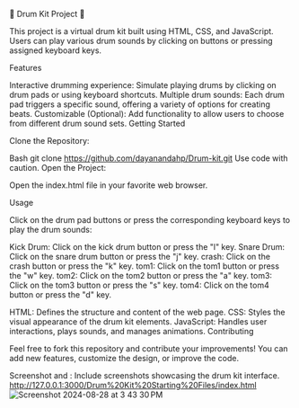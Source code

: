 🥁 Drum Kit Project 🥁

This project is a virtual drum kit built using HTML, CSS, and JavaScript. Users can play various drum sounds by clicking on buttons or pressing assigned keyboard keys.

Features

Interactive drumming experience: Simulate playing drums by clicking on drum pads or using keyboard shortcuts.
Multiple drum sounds: Each drum pad triggers a specific sound, offering a variety of options for creating beats.
Customizable (Optional): Add functionality to allow users to choose from different drum sound sets.
Getting Started

Clone the Repository:

Bash
git clone  https://github.com/dayanandahp/Drum-kit.git
Use code with caution.
Open the Project:

Open the index.html file in your favorite web browser.

Usage

Click on the drum pad buttons or press the corresponding keyboard keys to play the drum sounds:

Kick Drum: Click on the kick drum button or press the "l" key.
Snare Drum: Click on the snare drum button or press the "j" key.
crash: Click on the crash button or press the "k" key.
tom1: Click on the tom1 button or press the "w" key.
tom2: Click on the tom2 button or press the "a" key.
tom3: Click on the tom3 button or press the "s" key.
tom4: Click on the tom4 button or press the "d" key.

HTML: Defines the structure and content of the web page.
CSS: Styles the visual appearance of the drum kit elements.
JavaScript: Handles user interactions, plays sounds, and manages animations.
Contributing

Feel free to fork this repository and contribute your improvements! You can add new features, customize the design, or improve the code.

Screenshot and : Include screenshots showcasing the drum kit interface.
http://127.0.0.1:3000/Drum%20Kit%20Starting%20Files/index.html
![Screenshot 2024-08-28 at 3 43 30 PM](https://github.com/user-attachments/assets/5e7a732b-e722-4448-982a-97cc5876989a)
